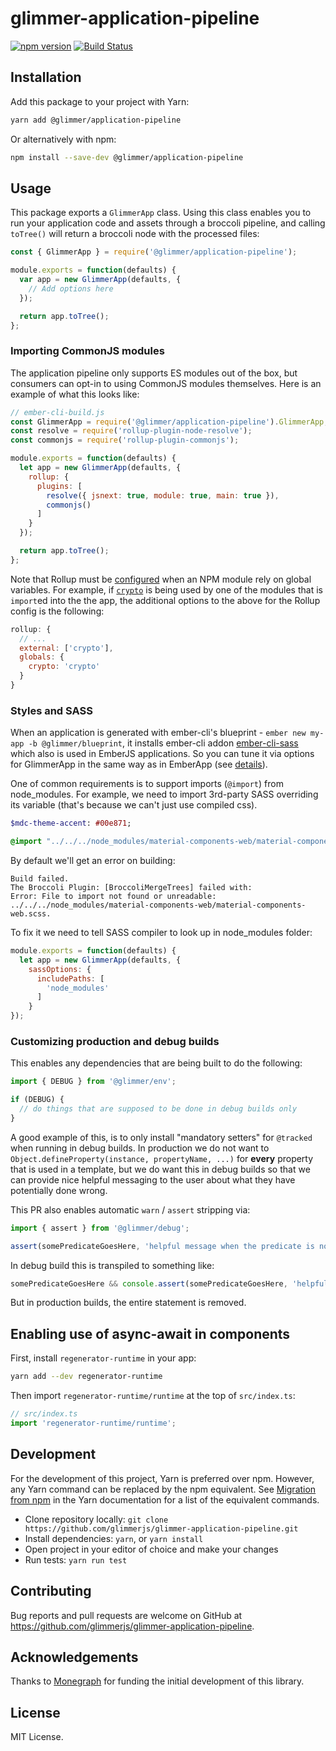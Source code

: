 # glimmer-application-pipeline

[![npm version](https://badge.fury.io/js/%40glimmer%2Fapplication-pipeline.svg)](https://badge.fury.io/js/%40glimmer%2Fapplication-pipeline)
[![Build Status](https://secure.travis-ci.org/glimmerjs/glimmer-application-pipeline.svg?branch=master)](http://travis-ci.org/glimmerjs/glimmer-application-pipeline)

## Installation

Add this package to your project with Yarn:

```bash
yarn add @glimmer/application-pipeline
```

Or alternatively with npm:

```bash
npm install --save-dev @glimmer/application-pipeline
```

## Usage

This package exports a `GlimmerApp` class.
Using this class enables you to run your application code and assets through a broccoli pipeline, and calling `toTree()` will return a broccoli node with the processed files:

```javascript
const { GlimmerApp } = require('@glimmer/application-pipeline');

module.exports = function(defaults) {
  var app = new GlimmerApp(defaults, {
    // Add options here
  });

  return app.toTree();
};
```

### Importing CommonJS modules

The application pipeline only supports ES modules out of the box, but consumers can opt-in to using CommonJS modules themselves.
Here is an example of what this looks like:

```javascript
// ember-cli-build.js
const GlimmerApp = require('@glimmer/application-pipeline').GlimmerApp;
const resolve = require('rollup-plugin-node-resolve');
const commonjs = require('rollup-plugin-commonjs');

module.exports = function(defaults) {
  let app = new GlimmerApp(defaults, {
    rollup: {
      plugins: [
        resolve({ jsnext: true, module: true, main: true }),
        commonjs()
      ]
    }
  });

  return app.toTree();
};
```

Note that Rollup must be [configured](https://github.com/rollup/rollup/wiki/JavaScript-API) when an NPM module rely on global variables. For example, if [`crypto`](https://developer.mozilla.org/en-US/docs/Web/API/Window/crypto) is being used by one of the modules that is `import`ed into the the app, the additional options to the above for the Rollup config is the following:

```js
rollup: {
  // ...
  external: ['crypto'],
  globals: {
    crypto: 'crypto'
  }
}
```

### Styles and SASS
When an application is generated with ember-cli's blueprint - `ember new my-app -b @glimmer/blueprint`, it installs ember-cli addon [ember-cli-sass](https://www.npmjs.com/package/ember-cli-sass) which also is used in EmberJS applications. So you can tune it via options for GlimmerApp in the same way as in EmberApp (see [details](https://ember-cli.com/user-guide/#scsssass)).

One of common requirements is to support imports (`@import`) from node_modules.
For example, we need to import 3rd-party SASS overriding its variable (that's because we can't just use compiled css).

```sass
$mdc-theme-accent: #00e871;

@import "../../../node_modules/material-components-web/material-components-web.scss";
```

By default we'll get an error on building:
```
Build failed.
The Broccoli Plugin: [BroccoliMergeTrees] failed with:
Error: File to import not found or unreadable: ../../../node_modules/material-components-web/material-components-web.scss.
```
To fix it we need to tell SASS compiler to look up in node_modules folder:
```js
module.exports = function(defaults) {
  let app = new GlimmerApp(defaults, {
    sassOptions: {
      includePaths: [
        'node_modules'
      ]
    }
});
```

### Customizing production and debug builds

This enables any dependencies that are being built to do the following:

```js
import { DEBUG } from '@glimmer/env';

if (DEBUG) {
  // do things that are supposed to be done in debug builds only
}
```

A good example of this, is to only install "mandatory setters" for `@tracked` when running in debug builds. In production we do not want to `Object.defineProperty(instance, propertyName, ...)` for **every** property that is used in a template, but we do want this in debug builds so that we can provide nice helpful messaging to the user about what they have potentially done wrong.

This PR also enables automatic `warn` / `assert` stripping via:

```js
import { assert } from '@glimmer/debug';

assert(somePredicateGoesHere, 'helpful message when the predicate is not true');
```

In debug build this is transpiled to something like:

```js
somePredicateGoesHere && console.assert(somePredicateGoesHere, 'helpful message when the predicate is not true');
```

But in production builds, the entire statement is removed.

## Enabling use of async-await in components

First, install `regenerator-runtime` in your app:

```bash
yarn add --dev regenerator-runtime
```

Then import `regenerator-runtime/runtime` at the top of `src/index.ts`:

```javascript
// src/index.ts
import 'regenerator-runtime/runtime';
```

## Development

For the development of this project, Yarn is preferred over npm. However, any Yarn command can be replaced by the npm equivalent.
See [Migration from npm](https://yarnpkg.com/lang/en/docs/migrating-from-npm/) in the Yarn documentation for a list of the equivalent commands.

* Clone repository locally: `git clone https://github.com/glimmerjs/glimmer-application-pipeline.git`
* Install dependencies: `yarn`, or `yarn install`
* Open project in your editor of choice and make your changes
* Run tests: `yarn run test`

## Contributing

Bug reports and pull requests are welcome on GitHub at https://github.com/glimmerjs/glimmer-application-pipeline.

## Acknowledgements

Thanks to [Monegraph](http://monegraph.com) for funding the initial development
of this library.

## License

MIT License.

